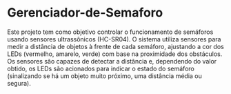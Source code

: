 # Gerenciador-de-Semaforo

Este projeto tem como objetivo controlar o funcionamento de semáforos usando sensores ultrassônicos (HC-SR04). 
O sistema utiliza sensores para medir a distância de objetos à frente de cada semáforo, 
ajustando a cor dos LEDs (vermelho, amarelo, verde) com base na proximidade dos obstáculos. 
Os sensores são capazes de detectar a distância e, dependendo do valor obtido, os LEDs são acionados para indicar o estado do semáforo (sinalizando se há um objeto muito próximo, 
uma distância média ou segura).
